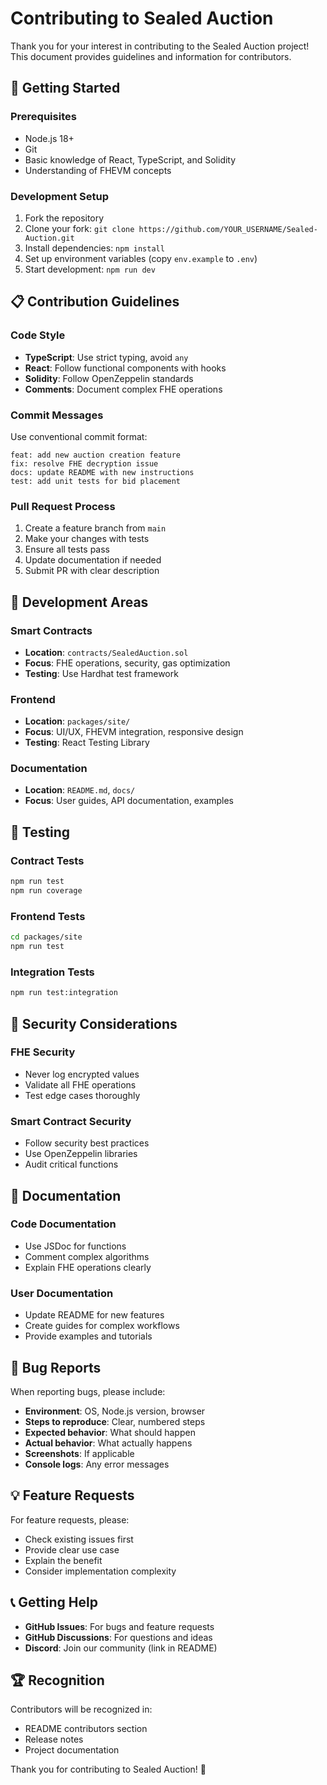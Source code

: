 # Contributing to Sealed Auction

Thank you for your interest in contributing to the Sealed Auction project! This document provides guidelines and information for contributors.

## 🚀 Getting Started

### Prerequisites
- Node.js 18+
- Git
- Basic knowledge of React, TypeScript, and Solidity
- Understanding of FHEVM concepts

### Development Setup
1. Fork the repository
2. Clone your fork: `git clone https://github.com/YOUR_USERNAME/Sealed-Auction.git`
3. Install dependencies: `npm install`
4. Set up environment variables (copy `env.example` to `.env`)
5. Start development: `npm run dev`

## 📋 Contribution Guidelines

### Code Style
- **TypeScript**: Use strict typing, avoid `any`
- **React**: Follow functional components with hooks
- **Solidity**: Follow OpenZeppelin standards
- **Comments**: Document complex FHE operations

### Commit Messages
Use conventional commit format:
```
feat: add new auction creation feature
fix: resolve FHE decryption issue
docs: update README with new instructions
test: add unit tests for bid placement
```

### Pull Request Process
1. Create a feature branch from `main`
2. Make your changes with tests
3. Ensure all tests pass
4. Update documentation if needed
5. Submit PR with clear description

## 🔧 Development Areas

### Smart Contracts
- **Location**: `contracts/SealedAuction.sol`
- **Focus**: FHE operations, security, gas optimization
- **Testing**: Use Hardhat test framework

### Frontend
- **Location**: `packages/site/`
- **Focus**: UI/UX, FHEVM integration, responsive design
- **Testing**: React Testing Library

### Documentation
- **Location**: `README.md`, `docs/`
- **Focus**: User guides, API documentation, examples

## 🧪 Testing

### Contract Tests
```bash
npm run test
npm run coverage
```

### Frontend Tests
```bash
cd packages/site
npm run test
```

### Integration Tests
```bash
npm run test:integration
```

## 🔐 Security Considerations

### FHE Security
- Never log encrypted values
- Validate all FHE operations
- Test edge cases thoroughly

### Smart Contract Security
- Follow security best practices
- Use OpenZeppelin libraries
- Audit critical functions

## 📝 Documentation

### Code Documentation
- Use JSDoc for functions
- Comment complex algorithms
- Explain FHE operations clearly

### User Documentation
- Update README for new features
- Create guides for complex workflows
- Provide examples and tutorials

## 🐛 Bug Reports

When reporting bugs, please include:
- **Environment**: OS, Node.js version, browser
- **Steps to reproduce**: Clear, numbered steps
- **Expected behavior**: What should happen
- **Actual behavior**: What actually happens
- **Screenshots**: If applicable
- **Console logs**: Any error messages

## 💡 Feature Requests

For feature requests, please:
- Check existing issues first
- Provide clear use case
- Explain the benefit
- Consider implementation complexity

## 📞 Getting Help

- **GitHub Issues**: For bugs and feature requests
- **GitHub Discussions**: For questions and ideas
- **Discord**: Join our community (link in README)

## 🏆 Recognition

Contributors will be recognized in:
- README contributors section
- Release notes
- Project documentation

Thank you for contributing to Sealed Auction! 🎉

